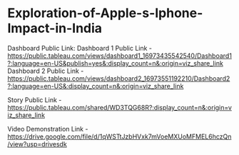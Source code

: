 # Exploration-of-Apple-s-Iphone-Impact-in-India


Dashboard Public Link: Dashboard 1 Public Link - https://public.tableau.com/views/dashboard1_16973435542540/Dashboard1?:language=en-US&publish=yes&:display_count=n&:origin=viz_share_link
                       Dashboard 2 Public Link - https://public.tableau.com/views/dashboard2_16973551192210/Dashboard2?:language=en-US&:display_count=n&:origin=viz_share_link

Story Public Link - https://public.tableau.com/shared/WD3TQG68R?:display_count=n&:origin=viz_share_link

Video Demonstration Link - https://drive.google.com/file/d/1qWSTtJzbHVxk7mVoeMXUoMFMEL6hczQn/view?usp=drivesdk
